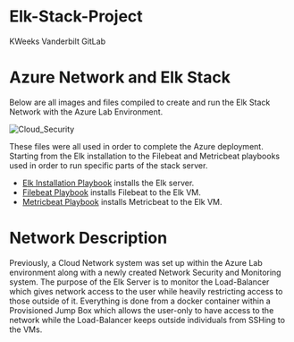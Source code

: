 # Elk-Stack-Project

KWeeks Vanderbilt GitLab

# Azure Network and Elk Stack

Below are all images and files compiled to create and run the Elk Stack Network with the 
Azure Lab Environment.

![Cloud_Security](https://user-images.githubusercontent.com/97552776/166241269-980481e6-f54e-466b-81a5-2ea29df0f8ff.JPG)

These files were all used in order to complete the Azure deployment. Starting from the Elk installation to the Filebeat and Metricbeat playbooks used in order to run 
specific parts of the stack server. 

* [Elk Installation Playbook](./Elk-Stack-Project/Ansible/install-elk.yml) installs the Elk server.
* [Filebeat Playbook](filebeat-playbook.yml) installs Filebeat to the Elk VM.
* [Metricbeat Playbook](metricbeat-playbook.yml) installs Metricbeat to the Elk VM.

# Network Description

Previously, a Cloud Network system was set up within the Azure Lab environment along with a newly created Network Security and Monitoring system. 
The purpose of the Elk Server is to monitor the Load-Balancer which gives network access to the user while heavily restricting access to those outside of it. 
Everything is done from a docker container within a Provisioned Jump Box which allows the user-only to have access to the network while the Load-Balancer keeps outside individuals from SSHing to the VMs. 

